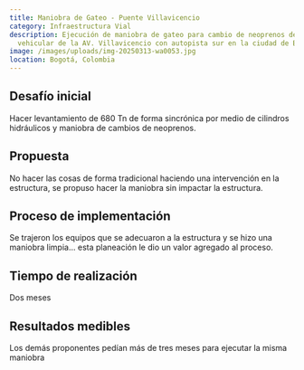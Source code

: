 ```yaml
---
title: Maniobra de Gateo - Puente Villavicencio
category: Infraestructura Vial
description: Ejecución de maniobra de gateo para cambio de neoprenos del puente
  vehicular de la AV. Villavicencio con autopista sur en la ciudad de Bogotá.
image: /images/uploads/img-20250313-wa0053.jpg
location: Bogotá, Colombia
---
```


## Desafío inicial

Hacer levantamiento de 680 Tn de forma sincrónica por medio de cilindros hidráulicos y maniobra de cambios de neoprenos.

## Propuesta

No hacer las cosas de forma tradicional haciendo una intervención en la estructura, se propuso hacer la maniobra sin impactar la estructura.

## Proceso de implementación

Se trajeron los equipos que se adecuaron a la estructura y se hizo una maniobra limpia... esta planeación le dio un valor agregado al proceso.

## Tiempo de realización

Dos meses

## Resultados medibles

Los demás proponentes pedían más de tres meses para ejecutar la misma maniobra
